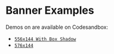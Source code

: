 # Banner Examples

Demos on are available on Codesandbox:

- [`556x144 With Box Shadow`](https://2u7i9.csb.app/)
- [`576x144`](https://ypqum.csb.app//)
